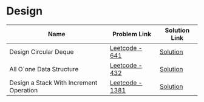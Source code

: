 # Design


| Name       | Problem Link                       | Solution Link                      |
|--------------------|------------------------------------|-----------------------------------|
| Design Circular Deque          | [Leetcode - 641](https://leetcode.com/problems/design-circular-deque/description/)                | [Solution](https://github.com/moinhameed27/Ultimate-DSA/blob/main/Design/Design%20Circular%20Deque.cpp)              |
| All O`one Data Structure          | [Leetcode - 432](https://leetcode.com/problems/all-oone-data-structure/description/)                | [Solution](https://github.com/moinhameed27/Ultimate-DSA/blob/main/Design/All%20O%60one%20Data%20Structure.cpp)              |
| Design a Stack With Increment Operation          | [Leetcode - 1381](https://leetcode.com/problems/design-a-stack-with-increment-operation/description/)                | [Solution](https://github.com/moinhameed27/Ultimate-DSA/blob/main/Design/Design%20a%20Stack%20With%20Increment%20Operation.cpp)              |

